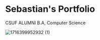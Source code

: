 # Sebastian's Portfolio
CSUF ALUMNI
B.A, Computer Science

![1716399952932 (1)](https://github.com/sebastianrivera324/Portfolio/assets/42875791/8ef5af99-3340-403b-8e3b-2a8517630c7d)




